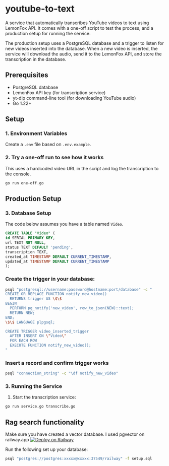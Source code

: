 # youtube-to-text

A service that automatically transcribes YouTube videos to text using LemonFox API. It comes with a one-off script to test the process, and a production setup for running the service.

The production setup uses a PostgreSQL database and a trigger to listen for new videos inserted into the database. When a new video is inserted, the service will download the audio, send it to the LemonFox API, and store the transcription in the database.


## Prerequisites

- PostgreSQL database
- LemonFox API key (for transcription service)
- yt-dlp command-line tool (for downloading YouTube audio)
- Go 1.22+

## Setup

### 1. Environment Variables

Create a `.env` file based on `.env.example`.

### 2. Try a one-off run to see how it works

This uses a hardcoded video URL in the script and log the transcription to the console.

```bash
go run one-off.go
```

## Production Setup

### 3. Database Setup
The code below assumes you have a table named `Video`.

```sql
CREATE TABLE "Video" (
id SERIAL PRIMARY KEY,
url TEXT NOT NULL,
status TEXT DEFAULT 'pending',
transcription TEXT,
created_at TIMESTAMP DEFAULT CURRENT_TIMESTAMP,
updated_at TIMESTAMP DEFAULT CURRENT_TIMESTAMP
);
```

### Create the trigger in your database:

```bash
psql "postgresql://username:password@hostname:port/database" -c "
CREATE OR REPLACE FUNCTION notify_new_video()
  RETURNS trigger AS \$\$
BEGIN
  PERFORM pg_notify('new_video', row_to_json(NEW)::text);
  RETURN NEW;
END;
\$\$ LANGUAGE plpgsql;

CREATE TRIGGER video_inserted_trigger
  AFTER INSERT ON \"Video\"
  FOR EACH ROW
  EXECUTE FUNCTION notify_new_video();
"
```

### Insert a record and confirm trigger works

```bash
psql "connection_string" -c "\df notify_new_video"
```

### 3. Running the Service

1. Start the transcription service:
```bash
go run service.go transcribe.go
```

## Rag search functionality

Make sure you have created a vector database. I used pgvector on railway.app [![Deploy on Railway](https://railway.com/button.svg)](https://railway.com/new/template/3jJFCA)

Run the following set up your database:

```bash
psql "postgres://postgres:xxxxx@xxxxx:37549/railway" -f setup.sql
```
